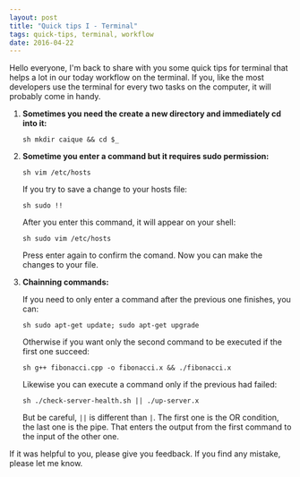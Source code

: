 ```yaml
---
layout: post
title: "Quick tips I - Terminal"
tags: quick-tips, terminal, workflow
date: 2016-04-22
---
```


Hello everyone, I'm back to share with you some quick tips for terminal that helps
a lot in our today workflow on the terminal. If you, like the most developers use
the terminal for every two tasks on the computer, it will probably come in handy.

1. **Sometimes you need the create a new directory and immediately cd into it:**

	``sh
	mkdir caique && cd $_
	``

2. **Sometime you enter a command but it requires sudo permission:**

	``sh
	vim /etc/hosts
	``

	If you try to save a change to your hosts file:

	``sh
	sudo !!
	``

	After you enter this command, it will appear on your shell:

	``sh
	sudo vim /etc/hosts
	``

	Press enter again to confirm the comand. Now you can make the changes to your file.

3. **Chainning commands:**

	If you need to only enter a command after the previous one finishes, you can:

	``sh
	sudo apt-get update; sudo apt-get upgrade
	``

	Otherwise if you want only the second command to be executed if the first one succeed:

	``sh
	g++ fibonacci.cpp -o fibonacci.x && ./fibonacci.x
	``

	Likewise you can execute a command only if the previous had failed:

	``sh
	./check-server-health.sh || ./up-server.x
	``

	But be careful, ``||`` is different than ``|``. The first one is the OR condition, the
	last one is the pipe. That enters the output from the first command to the input of
	the other one.

If it was helpful to you, please give you feedback. If you find any mistake, please let
me know.